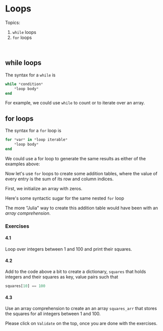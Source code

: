 
# Loops

Topics:
1. `while` loops
2. `for` loops
<br>

## while loops

The syntax for a `while` is

```julia
while *condition*
    *loop body*
end
```

For example, we could use `while` to count or to iterate over an array.

## for loops

The syntax for a `for` loop is

```julia
for *var* in *loop iterable*
    *loop body*
end
```

We could use a for loop to generate the same results as either of the examples above:

Now let's use `for` loops to create some addition tables, where the value of every entry is the sum of its row and column indices. <br>

First, we initialize an array with zeros.

Here's some syntactic sugar for the same nested `for` loop

The more "Julia" way to create this addition table would have been with an *array comprehension*.

### Exercises

#### 4.1 
Loop over integers between 1 and 100 and print their squares.

#### 4.2 
Add to the code above a bit to create a dictionary, `squares` that holds integers and their squares as key, value pairs such that

```julia
squares[10] == 100
```

#### 4.3 
Use an array comprehension to create an an array `squares_arr` that stores the squares for all integers between 1 and 100.

Please click on `Validate` on the top, once you are done with the exercises.
